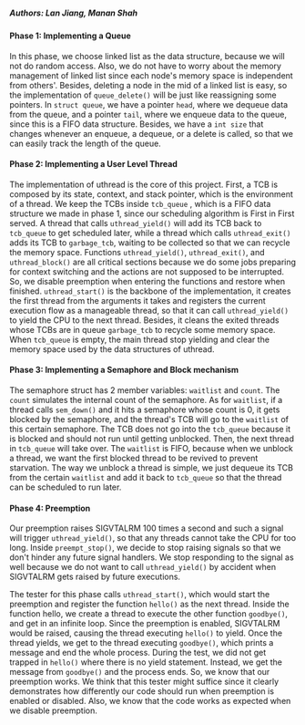 ##### Authors: Lan Jiang, Manan Shah

#### Phase 1: Implementing a Queue

In this phase, we choose linked list as the data structure, because we will not
do random access. Also, we do not have to worry about the memory management of
linked list since each node's memory space is independent from others'. Besides, 
deleting a node in the mid of a linked list is easy, so the implementation of 
`queue_delete()` will be just like reassigning some pointers. In 
`struct queue`, we have a pointer `head`, where we dequeue data from the queue, 
and a pointer `tail`, where we enqueue data to the queue, since this is a FIFO 
data structure. Besides, we have a `int size` that changes whenever an enqueue, 
a dequeue, or a delete is called, so that we can easily track the length of the 
queue. 


#### Phase 2: Implementing a User Level Thread

The implementation of uthread is the core of this project. First, a TCB is 
composed by its state, context, and stack pointer, which is the environment of
a thread. We keep the TCBs inside `tcb_queue` , which is a FIFO data structure 
we made in phase 1, since our scheduling algorithm is First in First served. 
A thread that calls `uthread_yield()` will add its TCB back to `tcb_queue` to 
get scheduled later, while a thread which calls `uthread_exit()` adds its TCB 
to `garbage_tcb`, waiting to be collected so that we can recycle the memory 
space. Functions `uthread_yield()`, `uthread_exit()`, and `uthread_block()` are
all critical sections because we do some jobs preparing for context switching 
and the actions are not supposed to be interrupted. So, we disable preemption 
when entering the functions and restore when finished. `uthread_start()` is the 
backbone of the implementation, it creates the first thread from the arguments it 
takes and registers the current execution flow as a manageable thread, so that 
it can call `uthread_yield()` to yield the CPU to the next thread. Besides, it 
cleans the exited threads whose TCBs are in queue `garbage_tcb` to recycle some 
memory space. When `tcb_queue` is empty, the main thread stop yielding and clear 
the memory space used by the data structures of uthread. 


#### Phase 3: Implementing a Semaphore and Block mechanism

The semaphore struct has 2 member variables: `waitlist` and `count`. The `count` 
simulates the internal count of the semaphore. As for `waitlist`, if a thread 
calls `sem_down()` and it hits a semaphore whose count is 0, it gets blocked by 
the semaphore, and the thread's TCB will go to the `waitlist` of this certain 
semaphore. The TCB does not go into the `tcb_queue` because it is blocked and 
should not run until getting unblocked. Then, the next thread in 
`tcb_queue` will take over. The `waitlist` is FIFO, because when we unblock a 
thread, we want the first blocked thread to be revived to prevent starvation. 
The way we unblock a thread is simple, we just dequeue its TCB from the 
certain `waitlist` and add it back to `tcb_queue` so that the thread can be 
scheduled to run later. 

#### Phase 4: Preemption

Our preemption raises SIGVTALRM 100 times a second and such a signal will 
trigger `uthread_yield()`, so that any threads cannot take the CPU for too 
long. Inside `preempt_stop()`, we decide to stop raising signals so that 
we don't hinder any future signal handlers. We stop responding to the signal
as well because we do not want to call `uthread_yield()` by accident when 
SIGVTALRM gets raised by future executions.

The tester for this phase calls `uthread_start()`, which would start the 
preemption and register the function `hello()` as the next thread. 
Inside the function hello, we create a thread to execute the other 
function `goodbye()`, and get in an infinite loop. Since the preemption is 
enabled, SIGVTALRM would be raised, causing the thread executing `hello()` to 
yield. Once the thread yields, we get to the thread executing `goodbye()`, 
which prints a message and end the whole process. During the test, we did 
not get trapped in `hello()` where there is no yield statement. Instead, we 
get the message from `goodbye()` and the process ends. So, we know that our 
preemption works. We think that this tester might suffice since it clearly 
demonstrates how differently our code should run when preemption is enabled 
or disabled. Also, we know that the code works as expected when we disable 
preemption.
